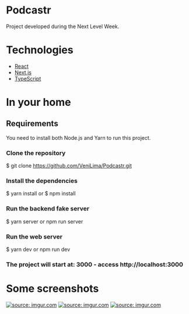 # Podcastr
Project developed during the Next Level Week.

# Technologies

- [React](https://pt-br.reactjs.org/)
- [Next.js](https://nextjs.org/)
- [TypeScript](https://www.typescriptlang.org/)

# In your home

## Requirements
You need to install both Node.js and Yarn to run this project.

### Clone the repository
$ git clone https://github.com/VeniLima/Podcastr.git

### Install the dependencies
$ yarn install
or
$ npm install

### Run the backend fake server
$ yarn server
or
npm run server

### Run the web server
$ yarn dev
or
npm run dev

### The project will start at: 3000 - access http://localhost:3000 

# Some screenshots 
<a href="https://imgur.com/xIYDpcM"><img src="https://i.imgur.com/xIYDpcM.png" title="source: imgur.com" /></a>
<a href="https://imgur.com/cx7OhZG"><img src="https://i.imgur.com/cx7OhZG.png" title="source: imgur.com" /></a>
<a href="https://imgur.com/5hYIUW5"><img src="https://i.imgur.com/5hYIUW5.png" title="source: imgur.com" /></a>




